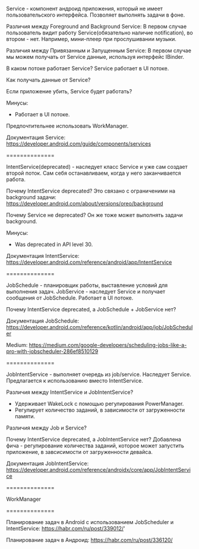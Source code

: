 
Service - компонент андроид приложения, который не имеет пользовательского интерфейса. Позволяет выполнять задачи в фоне.

Различия между Foreground and Background Service:
В первом случае пользователь видит работу Service(обязательно наличие notification), во втором - нет.
Например, мини-плеер при прослушивании музыки.

Различия между Привязанным и Запущенным Service:
В первом случае мы можем получать от Service данные, используя интерфейс IBinder.

В каком потоке работает Service?
Service работает в UI потоке.

Как получать данные от Service?

Если приложение убить, Service будет работать?

Минусы: 
 - Работает в UI потоке.

Предпочтительнее использовать WorkManager.

Документация Service:
https://developer.android.com/guide/components/services

==============

IntentService(deprecated) - наследует класс Service и уже сам создает второй поток. 
Сам себя останавливаем, когда у него заканчивается работа.

Почему IntentService deprecated?
Это связано с ограниченими на background задачи:
https://developer.android.com/about/versions/oreo/background

Почему Service не deprecated? Он же тоже может выполнять задачи background.

Минусы:
 - Was deprecated in API level 30.

Документация IntentService:
https://developer.android.com/reference/android/app/IntentService

==============

JobSchedule - планировщик работы, выставление условий для выполнения задач.
JobService - наследует Service и получает сообщения от JobSchedule. Работает в UI потоке.

Почему IntentService deprecated, а JobSchedule + JobService нет?


Документация JobSchedule:
https://developer.android.com/reference/kotlin/android/app/job/JobScheduler

Medium:
https://medium.com/google-developers/scheduling-jobs-like-a-pro-with-jobscheduler-286ef8510129

==============

JobIntentService - выполняет очередь из job/service.
Наследует Service. Предлагается к использованию вместо IntentService. 

Различия между IntentService и JobIntentService?
 - Удерживает WakeLock с помощью регулирования PowerManager.
 - Регулирует количество заданий, в зависимости от загруженности памяти.

Различия между Job и Service?

Почему IntentService deprecated, а JobIntentService нет?
Добавлена фича - регулирование количества заданий, которое может запустить приложение, 
в завсисимости от загруженности девайса.

Документация JobIntentService:
https://developer.android.com/reference/androidx/core/app/JobIntentService

==============

WorkManager

==============

Планирование задач в Android с использованием JobScheduler и IntentService:
https://habr.com/ru/post/339012/'

Планирование задач в Андроид:
https://habr.com/ru/post/336120/
